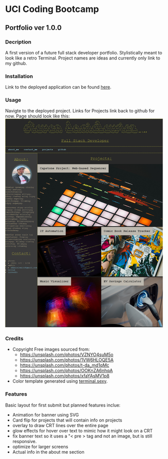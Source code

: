 # UCI Coding Bootcamp
## Portfolio ver 1.0.0

### Decription
A first version of a future full stack developer portfolio. Stylistically meant to look like a retro Terminal. Project names are ideas and currently only link to my github.


### Installation
Link to the deployed application can be found [here](https://google.com "Portfolio Challenge").

### Usage
Navigte to the deployed project. Links for Projects link back to github for now. Page should look like this: 
![Screen Grab of website](./Assets/127.0.0.1_5500_module2_challenge_index.html%20(2).png)

### Credits
* Copyright Free images sourced from:
    * https://unsplash.com/photos/VZNYO4suM5o
    * https://unsplash.com/photos/1VW6HLOQE5A
    * https://unsplash.com/photos/t-da_md1qMc
    * https://unsplash.com/photos/OOKnZA6nhqA
    * https://unsplash.com/photos/xfaYAsMV1p8
* Color template generated using [terminal.sexy](https://terminal.sexy/).

### Features
Basic layout for first submit but planned features inclue:
* Animation for banner using SVG
* Card flip for projects that will contain info on projects
* overlay to draw CRT lines over the entire page
* glow effects for hover over text to mimic how it might look on a CRT
* fix banner text so it uses a "< pre > tag and not an image, but is still responsive.
* optimize for larger screens
* Actual info in the about me section